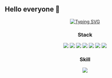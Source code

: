 
## Hello everyone 👋
<div align=center>
  
  [![Typing SVG](https://readme-typing-svg.demolab.com/?lines=안+녕+하+세+요;Second+line+of+text)](https://git.io/typing-svg)
  <div align=center><h3>Stack</h3></div>
<img src="https://img.shields.io/badge/html5-E34F26?style=flat-square&logo=html5&logoColor=white">
<img src="https://img.shields.io/badge/css-1572B6?style=flat-square&logo=css3&logoColor=white">
<img src="https://img.shields.io/badge/javascript-F7DF1E?style=flat-square&logo=javascript&logoColor=black">
<img src="https://img.shields.io/badge/React-61DAFB?style=flat-square&logo=React&logoColor=black"/></a>
  <img src="https://img.shields.io/badge/Git-F05032?style=flat-square&logo=Git&logoColor=white"/>
<img src="https://img.shields.io/badge/GitHub-181717?style=flat-square&logo=GitHub&logoColor=white"/>
<img src="https://img.shields.io/badge/Node.js-339933?style=flat-square&logo=Node.js&logoColor=white"/></a>

<div align=center><h3>Skill</h3></div>
<img src="https://img.shields.io/badge/figma-F24E1E?style=flat-square&logo=figma&logoColor=white"/></a>

</div>
<!--
**yellowgnuoy/yellowgnuoy** is a ✨ _special_ ✨ repository because its `README.md` (this file) appears on your GitHub profile.

Here are some ideas to get you started:

- 🔭 I’m currently working on ...
- 🌱 I’m currently learning ...
- 👯 I’m looking to collaborate on ...
- 🤔 I’m looking for help with ...
- 💬 Ask me about ...
- 📫 How to reach me: ...
- 😄 Pronouns: ...
- ⚡ Fun fact: ...
-->

